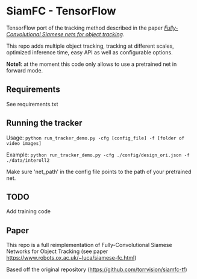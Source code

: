 # SiamFC - TensorFlow
TensorFlow port of the tracking method described in the paper [*Fully-Convolutional Siamese nets for object tracking*](https://www.robots.ox.ac.uk/~luca/siamese-fc.html).

This repo adds multiple object tracking, tracking at different scales, optimized inference time, easy API as well as configurable options.

**Note1**: at the moment this code only allows to use a pretrained net in forward mode. 

## Requirements
See requirements.txt

## Running the tracker
Usage: `python run_tracker_demo.py -cfg [config_file] -f [folder of video images]`

Example: `python run_tracker_demo.py -cfg ./config/design_ori.json -f ./data/interoll2`

Make sure 'net_path' in the config file points to the path of your pretrained net.

## TODO 
Add training code

## Paper
This repo is a full reimplementation of Fully-Convolutional Siamese Networks for Object Tracking (see paper https://www.robots.ox.ac.uk/~luca/siamese-fc.html)

Based off the original repository (https://github.com/torrvision/siamfc-tf)
